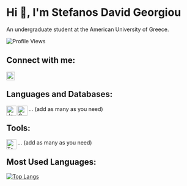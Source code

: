 # Hi 👋, I'm Stefanos David Georgiou

An undergraduate student at the American University of Greece.

![Profile Views](https://komarev.com/ghpvc/?username=Ogstef&color=blue)


## Connect with me:
[<img align="left" alt="LinkedIn" width="22px" src="https://www.google.com/url?sa=i&url=https%3A%2F%2Ficonduck.com%2Ficons%2F163371%2Flinkedin&psig=AOvVaw1Oi88OdACgRqyw1hP4Tkg-&ust=1698144350473000&source=images&cd=vfe&ved=0CBEQjRxqFwoTCOjHtej-i4IDFQAAAAAdAAAAABAI" />][linkedin]
<br />

[linkedin]: https://www.linkedin.com/in/stefanos-georgiou13/


## Languages and Databases:

<img align="left" alt="JavaScript" width="26px" src="https://image-url-of-js-icon" />
<img align="left" alt="C" width="26px" src="https://image-url-of-c-icon" />
... (add as many as you need)

## Tools:

<img align="left" alt="Tool1" width="26px" src="https://image-url-of-tool1-icon" />
... (add as many as you need)

## Most Used Languages:

[![Top Langs](https://github-readme-stats.vercel.app/api/top-langs/?username=Ogstef&layout=compact)](https://github.com/Ogstef)
